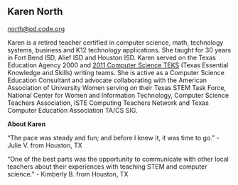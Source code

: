 ## Karen North
[north@pd.code.org](mailto:north@pd.code.org)

Karen is a retired teacher certified in computer science, math, technology systems, business and K12 technology applications. She taught for 30 years in Fort Bend ISD, Alief ISD and Houston ISD. Karen served on the Texas Education Agency 2000 and [2011 Computer Science TEKS](http://ritter.tea.state.tx.us/rules/tac/chapter126/) (Texas Essential Knowledge and Skills) writing teams. She is active as a Computer Science Education Consultant and advocate collaborating with the American Association of University Women serving on their Texas STEM Task Force, National Center for Women and Information Technology, Computer Science Teachers Association, ISTE Computing Teachers Network and Texas Computer Education Association TA/CS SIG.

**About Karen**

“The pace was steady and fun; and before I knew it, it was time to go.” - Julie V. from Houston, TX
 
“One of the best parts was the opportunity to communicate with other local teachers about their experiences with teaching STEM and computer science.” - Kimberly B. from Houston, TX